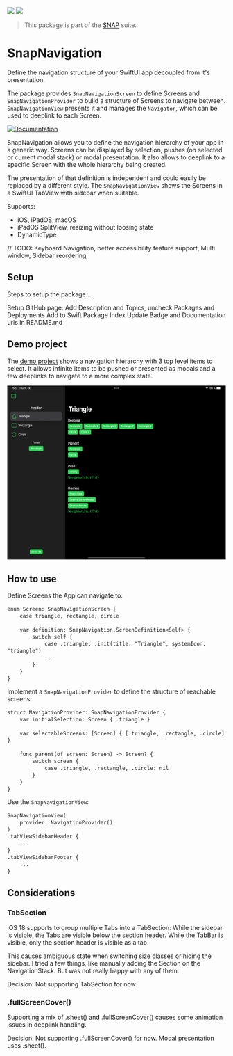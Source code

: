 <!-- Copy badges from SPI -->
[![](https://img.shields.io/endpoint?url=https%3A%2F%2Fswiftpackageindex.com%2Fapi%2Fpackages%2Fsimonnickel%2Fsnap-navigation%2Fbadge%3Ftype%3Dplatforms)](https://swiftpackageindex.com/simonnickel/snap-navigation)
[![](https://img.shields.io/endpoint?url=https%3A%2F%2Fswiftpackageindex.com%2Fapi%2Fpackages%2Fsimonnickel%2Fsnap-navigation%2Fbadge%3Ftype%3Dswift-versions)](https://swiftpackageindex.com/simonnickel/snap-navigation) 

> This package is part of the [SNAP](https://github.com/simonnickel/snap) suite.


# SnapNavigation

Define the navigation structure of your SwiftUI app decoupled from it's presentation.

The package provides `SnapNavigationScreen` to define Screens and `SnapNavigationProvider` to build a structure of Screens to navigate between. `SnapNavigationView` presents it and manages the `Navigator`, which can be used to deeplink to each Screen.

[![Documentation][documentation badge]][documentation] 

[documentation]: https://swiftpackageindex.com/simonnickel/snap-navigation/main/documentation/snapnavigation
[documentation badge]: https://img.shields.io/badge/Documentation-DocC-blue

SnapNavigation allows you to define the navigation hierarchy of your app in a generic way. Screens can be displayed by selection, pushes (on selected or current modal stack) or modal presentation. It also allows to deeplink to a specific Screen with the whole hierarchy being created. 

The presentation of that definition is independent and could easily be replaced by a different style. The `SnapNavigationView` shows the Screens in a SwiftUI TabView with sidebar when suitable.

Supports:
 - iOS, iPadOS, macOS
 - iPadOS SplitView, resizing without loosing state
 - DynamicType
 
 // TODO: Keyboard Navigation, better accessibility feature support, Multi window, Sidebar reordering

## Setup

Steps to setup the package ...

Setup GitHub page: Add Description and Topics, uncheck Packages and Deployments
Add to Swift Package Index
Update Badge and Documentation urls in README.md


## Demo project

The [demo project](/SnapNavigationDemo) shows a navigation hierarchy with 3 top level items to select. It allows infinite items to be pushed or presented as modals and a few deeplinks to navigate to a more complex state.

<img src="/screenshot.png" height="400">


## How to use

Define Screens the App can navigate to:

```
enum Screen: SnapNavigationScreen {		
	case triangle, rectangle, circle
	
	var definition: SnapNavigation.ScreenDefinition<Self> {
		switch self {
			case .triangle: .init(title: "Triangle", systemIcon: "triangle")
			...
		}
	}
}
```

Implement a `SnapNavigationProvider` to define the structure of reachable screens:

```
struct NavigationProvider: SnapNavigationProvider {
	var initialSelection: Screen { .triangle }
	
	var selectableScreens: [Screen] { [.triangle, .rectangle, .circle] }
	
	func parent(of screen: Screen) -> Screen? {
		switch screen {
			case .triangle, .rectangle, .circle: nil
		}
	}
}
```

Use the `SnapNavigationView`:
```
SnapNavigationView(
	provider: NavigationProvider()
)
.tabViewSidebarHeader {
	...
}
.tabViewSidebarFooter {
	...
}
```


## Considerations

### TabSection
iOS 18 supports to group multiple Tabs into a TabSection: While the sidebar is visible, the Tabs are visible below the section header. While the TabBar is visible, only the section header is visible as a tab.

This causes ambiguous state when switching size classes or hiding the sidebar. I tried a few things, like manually adding the Section on the NavigationStack. But was not really happy with any of them.

Decision: Not supporting TabSection for now.

### .fullScreenCover()
Supporting a mix of .sheet() and .fullScreenCover() causes some animation issues in deeplink handling.

Decision: Not supporting .fullScreenCover() for now. Modal presentation uses .sheet().
